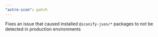 ```yaml
---
"astro-icon": patch
---
```


Fixes an issue that caused installed `@iconify-json/*` packages to not be detected in production environments
